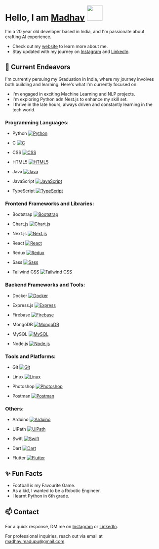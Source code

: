 # Hello, I am <a  href="https://www.linkedin.com/in/madhavmadupu/">Madhav</a> <img src="https://raw.githubusercontent.com/ABSphreak/ABSphreak/master/gifs/Hi.gif" width="50px">

I'm a 20 year old developer based in India, and I'm passionate about crafting AI experience. 

- Check out my [website]([https://www.miraya.tech/](https://madhavmadupu-dashboard.vercel.app/)) to learn more about me.
- Stay updated with my journey on [Instagram](https://www.instagram.com/madhav._.madupu/) and [LinkedIn](https://www.linkedin.com/in/madhavmadupu/).

## 🔭 Current Endeavors 

I'm currently persuing my Graduation in India, where my journey involves both building and learning. Here's what I'm currently focused on:

- I'm engaged in exciting Machine Learning and NLP projects.
- I'm exploring Python adn Nest.js to enhance my skill set.
- I thrive in the late hours, always driven and constantly learning in the tech world.


### Programming Languages:
- Python
  [![Python](https://raw.githubusercontent.com/devicons/devicon/master/icons/python/python-original.svg)](https://www.python.org)

- C
  [![C](https://raw.githubusercontent.com/devicons/devicon/master/icons/c/c-original.svg)](https://www.cprogramming.com/)

- CSS
  [![CSS](https://raw.githubusercontent.com/devicons/devicon/master/icons/css3/css3-original-wordmark.svg)](https://www.w3schools.com/css/)

- HTML5
  [![HTML5](https://raw.githubusercontent.com/devicons/devicon/master/icons/html5/html5-original-wordmark.svg)](https://www.w3.org/html/)

- Java
  [![Java](https://raw.githubusercontent.com/devicons/devicon/master/icons/java/java-original.svg)](https://www.java.com)

- JavaScript
  [![JavaScript](https://raw.githubusercontent.com/devicons/devicon/master/icons/javascript/javascript-original.svg)](https://developer.mozilla.org/en-US/docs/Web/JavaScript)

- TypeScript
  [![TypeScript](https://raw.githubusercontent.com/devicons/devicon/master/icons/typescript/typescript-original.svg)](https://www.typescriptlang.org/)

### Frontend Frameworks and Libraries:
- Bootstrap
  [![Bootstrap](https://raw.githubusercontent.com/devicons/devicon/master/icons/bootstrap/bootstrap-plain-wordmark.svg)](https://getbootstrap.com)

- Chart.js
  [![Chart.js](https://www.chartjs.org/media/logo-title.svg)](https://www.chartjs.org)

- Next.js
  [![Next.js](https://cdn.worldvectorlogo.com/logos/nextjs-2.svg)](https://nextjs.org/)

- React
  [![React](https://raw.githubusercontent.com/devicons/devicon/master/icons/react/react-original-wordmark.svg)](https://reactjs.org/)

- Redux
  [![Redux](https://raw.githubusercontent.com/devicons/devicon/master/icons/redux/redux-original.svg)](https://redux.js.org)

- Sass
  [![Sass](https://raw.githubusercontent.com/devicons/devicon/master/icons/sass/sass-original.svg)](https://sass-lang.com)

- Tailwind CSS
  [![Tailwind CSS](https://www.vectorlogo.zone/logos/tailwindcss/tailwindcss-icon.svg)](https://tailwindcss.com/)

### Backend Frameworks and Tools:
- Docker
  [![Docker](https://raw.githubusercontent.com/devicons/devicon/master/icons/docker/docker-original-wordmark.svg)](https://www.docker.com/)

- Express.js
  [![Express](https://raw.githubusercontent.com/devicons/devicon/master/icons/express/express-original-wordmark.svg)](https://expressjs.com)

- Firebase
  [![Firebase](https://www.vectorlogo.zone/logos/firebase/firebase-icon.svg)](https://firebase.google.com/)

- MongoDB
  [![MongoDB](https://raw.githubusercontent.com/devicons/devicon/master/icons/mongodb/mongodb-original-wordmark.svg)](https://www.mongodb.com/)

- MySQL
  [![MySQL](https://raw.githubusercontent.com/devicons/devicon/master/icons/mysql/mysql-original-wordmark.svg)](https://www.mysql.com/)

- Node.js
  [![Node.js](https://raw.githubusercontent.com/devicons/devicon/master/icons/nodejs/nodejs-original-wordmark.svg)](https://nodejs.org)

### Tools and Platforms:
- Git
  [![Git](https://www.vectorlogo.zone/logos/git-scm/git-scm-icon.svg)](https://git-scm.com/)

- Linux
  [![Linux](https://raw.githubusercontent.com/devicons/devicon/master/icons/linux/linux-original.svg)](https://www.linux.org/)

- Photoshop
  [![Photoshop](https://raw.githubusercontent.com/devicons/devicon/master/icons/photoshop/photoshop-line.svg)](https://www.photoshop.com/en)

- Postman
  [![Postman](https://www.vectorlogo.zone/logos/getpostman/getpostman-icon.svg)](https://postman.com)

### Others:
- Arduino
  [![Arduino](<img src="https://upload.wikimedia.org/wikipedia/commons/thumb/3/38/Arduino_Uno_-_R3.jpg/240px-Arduino_Uno_-_R3.jpg" alt="arduino" width="40" height="40"/>)](https://www.arduino.cc/)

- UiPath
  [![UiPath](https://www.uipath.com/hubfs/brand/logos/rpa-lp-logo-dark.svg)](https://www.uipath.com/)

- Swift
  [![Swift](https://raw.githubusercontent.com/devicons/devicon/master/icons/swift/swift-original.svg)](https://developer.apple.com/swift/)

- Dart
  [![Dart](https://upload.wikimedia.org/wikipedia/commons/7/7e/Dart-logo.png)](https://dart.dev/)

- Flutter
  [![Flutter](https://raw.githubusercontent.com/devicons/devicon/master/icons/flutter/flutter-original.svg)](https://flutter.dev/)



## ✨ Fun Facts 

- Football is my Favourite Game.
- As a kid, I wanted to be a Robotic Engineer.
- I learnt Python in 6th grade.

## 📫 Contact

 For a quick response, DM me on [Instagram](https://www.instagram.com/madhav._.madupu/) or [LinkedIn](https://www.linkedin.com/in/madhavmadupu/). 
 
 For professional inquiries, reach out via email at [madhav.madupu@gmail.com](mailto:madhav.madupu@gmail.com). 
